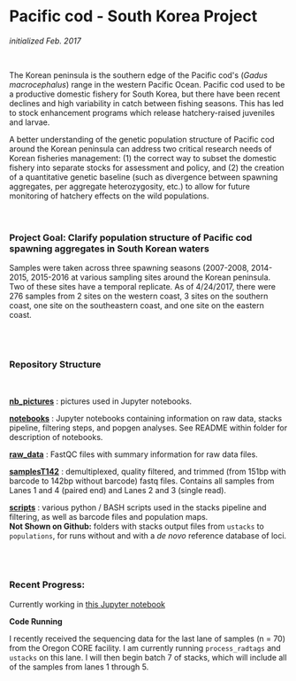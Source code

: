 # Pacific cod - South Korea Project

*initialized Feb. 2017*


<br>

The Korean peninsula is the southern edge of the Pacific cod's (*Gadus macrocephalus*) range in the western Pacific Ocean. Pacific cod used to be a productive domestic fishery for South Korea, but there have been recent declines and high variability in catch between fishing seasons. This has led to stock enhancement programs which release hatchery-raised juveniles and larvae. 

A better understanding of the genetic population structure of Pacific cod around the Korean peninsula can address two critical research needs of Korean fisheries management: (1) the correct way to subset the domestic fishery into separate stocks for assessment and policy, and (2) the creation of a quantitative genetic baseline (such as divergence between spawning aggregates, per aggregate heterozygosity, etc.) to allow for future monitoring of hatchery effects on the wild populations.
<br>
<br>
<br>
### Project Goal: Clarify population structure of Pacific cod spawning aggregates in South Korean waters 

Samples were taken across three spawning seasons (2007-2008, 2014-2015, 2015-2016 at various sampling sites around the Korean peninsula. Two of these sites have a temporal replicate. As of 4/24/2017, there were 276 samples from 2 sites on the western coast, 3 sites on the southern coast, one site on the southeastern coast, and one site on the eastern coast. 


<br>

<br>

### Repository Structure
<br>

[**nb_pictures**](https://github.com/mfisher5/PCod-Korea-repo/tree/master/nb_pictures) : pictures used in Jupyter notebooks. 
<br>

[**notebooks**](https://github.com/mfisher5/PCod-Korea-repo/tree/master/nb_pictures) : Jupyter notebooks containing information on raw data, stacks pipeline, filtering steps, and popgen analyses. See README within folder for description of notebooks. 
<br>

[**raw_data**](https://github.com/mfisher5/PCod-Korea-repo/tree/master/raw_data) : FastQC files with summary information for raw data files. 
<br>

[**samplesT142**](https://github.com/mfisher5/PCod-Korea-repo/tree/master/samplesT142) : demultiplexed, quality filtered, and trimmed (from 151bp with barcode to 142bp without barcode) fastq files. Contains all samples from Lanes 1 and 4 (paired end) and Lanes 2 and 3 (single read).
<br>

[**scripts**](https://github.com/mfisher5/PCod-Korea-repo/tree/master/scripts) : various python / BASH scripts used in the stacks pipeline and filtering, as well as barcode files and population maps. 
<br>
**Not Shown on Github:** folders with stacks output files from `ustacks` to `populations`, for runs without and with a *de novo* reference database of loci. 

<br>
<br>

### Recent Progress: 

Currently working in [this Jupyter notebook](https://github.com/mfisher5/PCod-Korea-repo/blob/master/notebooks/Stacks%20Batch%207%20-%20nb%201.ipynb)
<br>

**Code Running**

I recently received the sequencing data for the last lane of samples (n = 70) from the Oregon CORE facility. I am currently running `process_radtags` and `ustacks` on this lane. I will then begin batch 7 of stacks, which will include all of the samples from lanes 1 through 5.
<br>